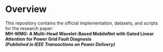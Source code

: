 # Overview

This repository contains the official implementation, datasets, and scripts for the research paper:<br>
**MH-WMG: A Multi-Head Wavelet-Based MobileNet with Gated Linear Attention for Power Grid Fault Diagnosis**<br>
***(Published in IEEE Transactions on Power Delivery)***